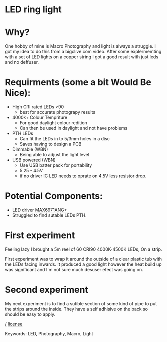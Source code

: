 LED ring light
==============

# Why?
One hobby of mine is Macro Photography and light is always a struggle. I got my idea to do this from a bigclive.com video. After some explermemting with a set of LED lights on a copper string I got a good result with just leds and no deffuser.

# Requirments (some a bit Would Be Nice):
* High CRI rated LEDs >90
  * best for accurate photograpy results
* 4000k+ Colour Tempriture
  * For good daylight colour redition
  * Can then be used in daylight and not have problems
* PTH LEDs
  * Can fit the LEDs in to 5/3mm holes in a disc
  * Saves having to design a PCB
* Dimmable (WBN)
  * Being able to adjust the light level
* USB powered (WBN)
  * Use USB batter pack for portability
  * 5.25 - 4.5V
  * if no driver IC LED needs to oprate on 4.5V less resistor drop.

# Potential Components:
* LED driver [MAX6971ANG+](https://octopart.com/max6971ang%2B-maxim+integrated-40037352?r=sp)
* Struggled to find sutable LEDs PTH.

# First experiment
Feeling lazy I brought a 5m reel of 60 CRI90 4000K-4500K LEDs, On a strip. 

First experiment was to wrap it around the outside of a clear plastic tub with the LEDs facing inwards. It produced a good light however the heat build up was significant and I'm not sure much desuser efect was going on.

# Second experiment
My next experiment is to find a sutible section of some kind of pipe to put the strips around the inside. They have a self adhisive on the back so should be easy to apply. 

[/](/)
[license](/LICENSE)

Keywords: LED, Photography, Macro, Light